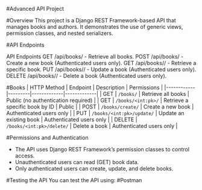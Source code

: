 #Advanced API Project

#Overview
This project is a Django REST Framework-based API that manages books and authors. It demonstrates the use of generic views, permission classes, and nested serializers.

#API Endpoints

API Endpoints
GET /api/books/ - Retrieve all books.
POST /api/books/ - Create a new book (Authenticated users only).
GET /api/books/<id>/ - Retrieve a specific book.
PUT /api/books/<id>/ - Update a book (Authenticated users only).
DELETE /api/books/<id>/ - Delete a book (Authenticated users only).

#Books
| HTTP Method | Endpoint | Description | Permissions |
|------------|---------|-------------|-------------|
| GET | `/books/` | Retrieve all books | Public (no authentication required) |
| GET | `/books/<int:pk>/` | Retrieve a specific book by ID | Public |
| POST | `/books/create/` | Create a new book | Authenticated users only |
| PUT | `/books/<int:pk>/update/` | Update an existing book | Authenticated users only |
| DELETE | `/books/<int:pk>/delete/` | Delete a book | Authenticated users only |

#Permissions and Authentication
- The API uses Django REST Framework’s permission classes to control access.
- Unauthenticated users can read (GET) book data.
- Only authenticated users can create, update, and delete books.

#Testing the API
You can test the API using:
#Postman


